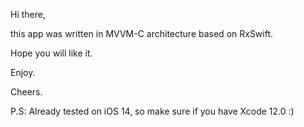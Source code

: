 Hi there, 

this app was written in MVVM-C architecture based on RxSwift.

Hope you will like it.

Enjoy.

Cheers.

P.S: Already tested on iOS 14, so make sure if you have Xcode 12.0 :)
